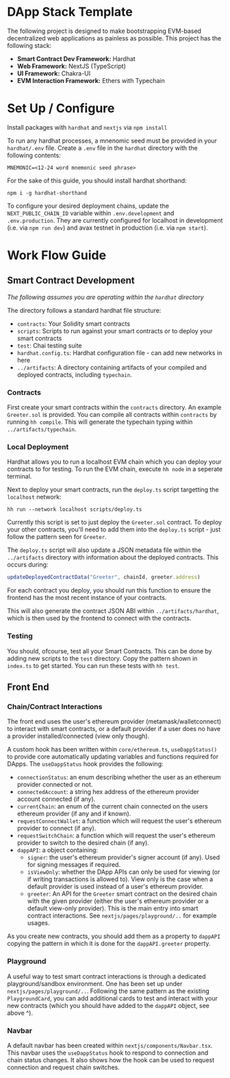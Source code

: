 # DApp Stack Template
The following project is designed to make bootstrapping EVM-based decentralized web applications as painless as possible. This project has the following stack:
* **Smart Contract Dev Framework:** Hardhat
* **Web Framework:** NextJS (TypeScript)
* **UI Framework:** Chakra-UI
* **EVM Interaction Framework:** Ethers with Typechain

# Set Up / Configure
Install packages with `hardhat` and `nextjs` via `npm install`

To run any hardhat processes, a mnenomic seed must be provided in your `hardhat/.env` file. Create a `.env` file in the `hardhat` directory with the following contents:
```
MNEMONIC=<12-24 word mnemonic seed phrase>
```

For the sake of this guide, you should install hardhat shorthand:
```
npm i -g hardhat-shorthand
```

To configure your desired deployment chains, update the `NEXT_PUBLIC_CHAIN_ID` variable within `.env.development` and `.env.production`. They are currently configured for localhost in development (i.e. via `npm run dev`) and avax testnet in production (i.e. via `npm start`).

# Work Flow Guide
## Smart Contract Development

*The following assumes you are operating within the `hardhat` directory*

The directory follows a standard hardhat file structure:
* `contracts`: Your Solidity smart contracts
* `scripts`: Scripts to run against your smart contracts or to deploy your smart contracts
* `test`: Chai testing suite 
* `hardhat.config.ts`: Hardhat configuration file - can add new networks in here
* `../artifacts`: A directory containing artifacts of your compiled and deployed contracts, including `typechain`.

### Contracts
First create your smart contracts within the `contracts` directory. An example `Greeter.sol` is provided. You can compile all contracts within `contracts` by running `hh compile`. This will generate the typechain typing within `../artifacts/typechain`.

### Local Deployment
Hardhat allows you to run a localhost EVM chain which you can deploy your contracts to for testing. To run the EVM chain, execute `hh node` in a seperate terminal.

Next to deploy your smart contracts, run the `deploy.ts` script targetting the `localhost` network:
```
hh run --network localhost scripts/deploy.ts
```

Currently this script is set to just deploy the `Greeter.sol` contract. To deploy your other contracts, you'll need to add them into the `deploy.ts` script - just follow the pattern seen for `Greeter`.

The `deploy.ts` script will also update a JSON metadata file within the `../artifacts` directory with information about the deployed contracts. This occurs during:
```js
updateDeployedContractData("Greeter", chainId, greeter.address)
```

For each contract you deploy, you should run this function to ensure the frontend has the most recent instance of your contracts.

This will also generate the contract JSON ABI within `../artifacts/hardhat`, which is then used by the frontend to connect with the contracts.

### Testing
You should, ofcourse, test all your Smart Contracts. This can be done by adding new scripts to the `test` directory. Copy the pattern shown in `index.ts` to get started. You can run these tests with `hh test`.

## Front End
### Chain/Contract Interactions
The front end uses the user's ethereum provider (metamask/walletconnect) to interact with smart contracts, or a default provider if a user does no have a provider installed/connected (view only though).

A custom hook has been written within `core/ethereum.ts`, `useDappStatus()` to provide core automatically updating variables and functions required for DApps.
The `useDappStatus` hook provides the following:
* `connectionStatus`: an enum describing whether the user as an ethereum provider connected or not.
* `connectedAccount`: a string hex address of the ethereum provider account connected (if any).
* `currentChain`: an enum of the current chain connected on the users ethereum provider (if any and if known).
* `requestConnectWallet`: a function which will request the user's ethereum provider to connect (if any).
* `requestSwitchChain`: a function which will request the user's ethereum provider to switch to the desired chain (if any).
* `dappAPI`: a object containing:
    * `signer`: the user's ethereum provider's signer account (if any). Used for signing messages if required.
    * `isViewOnly`: whether the DApp APIs can only be used for viewing (or if writing transactions is allowed to). View only is the case when a default provider is used instead of a user's ethereum provider.
    * `greeter`: An API for the `Greeter` smart contract on the desired chain with the given provider (either the user's ethereum provider or a default view-only provider). This is the main entry into smart contract interactions. See `nextjs/pages/playground/..` for example usages.

As you create new contracts, you should add them as a property to `dappAPI` copying the pattern in which it is done for the `dappAPI.greeter` property.

### Playground
A useful way to test smart contract interactions is through a dedicated playground/sandbox environment. One has been set up under `nextjs/pages/playground/..`. Following the same pattern as the existing `PlaygroundCard`, you can add additional cards to test and interact with your new contracts (which you should have added to the `dappAPI` object, see above ^).

### Navbar
A default navbar has been created within `nextjs/components/Navbar.tsx`. This navbar uses the `useDappStatus` hook to respond to connection and chain status changes. It also shows how the hook can be used to request connection and request chain switches.